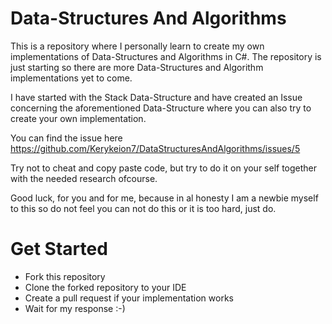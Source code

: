 # Data-Structures And Algorithms

This is a repository where I personally learn to create my own implementations of Data-Structures and Algorithms in C#.
The repository is just starting so there are more Data-Structures and Algorithm implementations yet to come.

I have started with the Stack Data-Structure and have created an Issue concerning the aforementioned Data-Structure where you can also try to create your own implementation.

You can find the issue here https://github.com/Kerykeion7/DataStructuresAndAlgorithms/issues/5

Try not to cheat and copy paste code, but try to do it on your self together with the needed research ofcourse.

Good luck, for you and for me, because in al honesty I am a newbie myself to this so do not feel you can not do this or it is too hard, just do.

# Get Started
- Fork this repository
- Clone the forked repository to your IDE
- Create a pull request if your implementation works
- Wait for my response :-)
